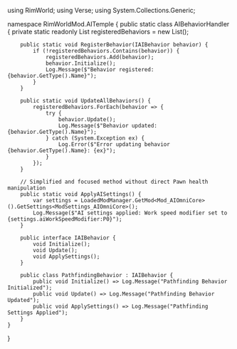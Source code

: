 using RimWorld;
using Verse;
using System.Collections.Generic;

namespace RimWorldMod.AITemple {
    public static class AIBehaviorHandler {
        private static readonly List<IAIBehavior> registeredBehaviors = new List<IAIBehavior>();

        public static void RegisterBehavior(IAIBehavior behavior) {
            if (!registeredBehaviors.Contains(behavior)) {
                registeredBehaviors.Add(behavior);
                behavior.Initialize();
                Log.Message($"Behavior registered: {behavior.GetType().Name}");
            }
        }

        public static void UpdateAllBehaviors() {
            registeredBehaviors.ForEach(behavior => {
                try {
                    behavior.Update();
                    Log.Message($"Behavior updated: {behavior.GetType().Name}");
                } catch (System.Exception ex) {
                    Log.Error($"Error updating behavior {behavior.GetType().Name}: {ex}");
                }
            });
        }

        // Simplified and focused method without direct Pawn health manipulation
        public static void ApplyAISettings() {
            var settings = LoadedModManager.GetMod<Mod_AIOmniCore>().GetSettings<ModSettings_AIOmniCore>();
            Log.Message($"AI settings applied: Work speed modifier set to {settings.aiWorkSpeedModifier:P0}");
        }

        public interface IAIBehavior {
            void Initialize();
            void Update();
            void ApplySettings();
        }

        public class PathfindingBehavior : IAIBehavior {
            public void Initialize() => Log.Message("Pathfinding Behavior Initialized");
            public void Update() => Log.Message("Pathfinding Behavior Updated");
            public void ApplySettings() => Log.Message("Pathfinding Settings Applied");
        }
    }
}

